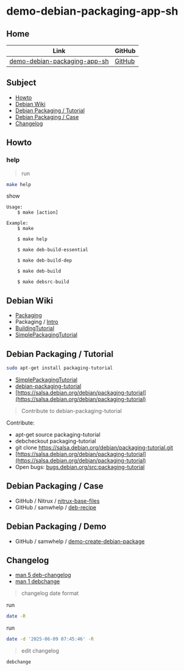 

# demo-debian-packaging-app-sh




## Home

| Link | GitHub |
| ---- | ------ |
| [demo-debian-packaging-app-sh](https://samwhelp.github.io/demo-debian-packaging-app-sh/) | [GitHub](https://github.com/samwhelp/demo-debian-packaging-app-sh) |




## Subject

* [Howto](#howto)
* [Debian Wiki](#debian-wiki)
* [Debian Packaging / Tutorial](#debian-packaging--tutorial)
* [Debian Packaging / Case](#debian-packaging--case)
* [Changelog](#changelog)




## Howto

### help

> run

``` sh
make help
```

show

```
Usage:
	$ make [action]

Example:
	$ make

	$ make help

	$ make deb-build-essential

	$ make deb-build-dep

	$ make deb-build

	$ make debsrc-build

```




## Debian Wiki

* [Packaging](https://wiki.debian.org/Packaging)
* Packaging / [Intro](https://wiki.debian.org/Packaging/Intro)
* [BuildingTutorial](https://wiki.debian.org/BuildingTutorial)
* [SimplePackagingTutorial](https://wiki.debian.org/SimplePackagingTutorial)




## Debian Packaging / Tutorial

``` sh
sudo apt-get install packaging-tutorial
```

* [SimplePackagingTutorial](https://wiki.debian.org/SimplePackagingTutorial)
* [debian-packaging-tutorial](https://www.debian.org/doc/manuals/packaging-tutorial/)
* [https://salsa.debian.org/debian/packaging-tutorial](https://salsa.debian.org/debian/packaging-tutorial)


> Contribute to debian-packaging-tutorial

Contribute:

* apt-get source packaging-tutorial
* debcheckout packaging-tutorial
* git clone https://salsa.debian.org/debian/packaging-tutorial.git
* [https://salsa.debian.org/debian/packaging-tutorial](https://salsa.debian.org/debian/packaging-tutorial)
* Open bugs: [bugs.debian.org/src:packaging-tutorial](bugs.debian.org/src:packaging-tutorial)




## Debian Packaging / Case

* GitHub / Nitrux / [nitrux-base-files](https://github.com/Nitrux/nitrux-base-files/blob/legacy/gh-build.sh)
* GitHub / samwhelp / [deb-recipe](https://github.com/samwhelp/deb-recipe)




## Debian Packaging / Demo

* GitHub / samwhelp / [demo-create-debian-package](https://github.com/samwhelp/demo-create-debian-package)




## Changelog

* [man 5 deb-changelog](https://manpages.debian.org/stable/dpkg-dev/deb-changelog.5.en.html)
* [man 1 debchange](https://manpages.debian.org/stable/devscripts/debchange.1.en.html)


> changelog date format

run

``` sh
date -R
```

run


``` sh
date -d '2025-06-09 07:45:46' -R
```


> edit changelog

``` sh
debchange
```
